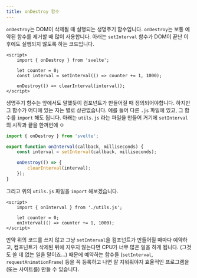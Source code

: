 ```yaml
---
title: onDestroy 함수
---
```


`onDestroy`는 DOM이 삭제될 때 실행되는 생명주기 함수입니다. `onDestroy`는 보통 예약된 함수를 제거할 때 많이 사용합니다. 아래는 `setInterval` 함수가 DOM이 끝난 이후에도 실행되지 않도록 하는 코드입니다.



```svelte
<script>
	import { onDestroy } from 'svelte';

	let counter = 0;
	const interval = setInterval(() => counter += 1, 1000);

	onDestroy(() => clearInterval(interval));
</script>
```



생명주기 함수는 앞에서도 말했듯이 컴포넌트가 만들어질 때 정의되어야합니다. 하지만 그 함수가 어디에 있는 지는 별로 상관없습니다. 예를 들어 다른 `.js` 파일에 있고, 그 함수를 `import` 해도 됩니다. 아래는 `utils.js` 라는 파일을 만들어 거기에 `setInterval`의 시작과 끝을 한꺼번에 ㅇ



```js
import { onDestroy } from 'svelte';

export function onInterval(callback, milliseconds) {
	const interval = setInterval(callback, milliseconds);

	onDestroy(() => {
		clearInterval(interval);
	});
}
```



그리고 위의 `utils.js` 파일을 `import` 해보겠습니다.



```svelte
<script>
	import { onInterval } from './utils.js';

	let counter = 0;
	onInterval(() => counter += 1, 1000);
</script>
```



만약 위의 코드를 쓰지 않고 그냥 `setInterval`을 컴포넌트가 만들어질 때마다 예약하고, 컴포넌트가 삭제된 뒤에 지우지 않는다면 CPU가 너무 많은 일을 하게 됩니다. (그것도 쓸 데 없는 일을 말이죠...) 때문에 예약하는 함수들 (`setInterval`, `requestAnimationFrame`) 등을 꼭 등록하고 나면 잘 지워줘야지 효율적인 프로그램을 (또는 사이트를) 만들 수 있습니다.
